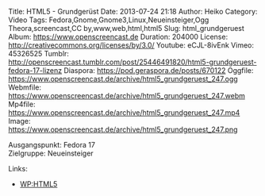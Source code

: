 Title: HTML5 - Grundgerüst
Date: 2013-07-24 21:18
Author: Heiko
Category: Video
Tags: Fedora,Gnome,Gnome3,Linux,Neueinsteiger,Ogg Theora,screencast,CC by,www,web,html,html5
Slug: html_grundgeruest
Album: https://www.openscreencast.de
Duration: 204000
License: http://creativecommons.org/licenses/by/3.0/
Youtube: eCJL-8ivEnk
Vimeo: 45326525
Tumblr: http://openscreencast.tumblr.com/post/25446491820/html5-grundgeruest-fedora-17-lizenz
Diaspora: https://pod.geraspora.de/posts/670122
Oggfile: https://www.openscreencast.de/archive/html5_grundgeruest_247.ogg
Webmfile: https://www.openscreencast.de/archive/html5_grundgeruest_247.webm
Mp4file: https://www.openscreencast.de/archive/html5_grundgeruest_247.mp4
Image: https://www.openscreencast.de/archive/html5_grundgeruest_247.png

Ausgangspunkt: Fedora 17  
Zielgruppe: Neueinsteiger  

Links:

  * [WP:HTML5](https://de.wikipedia.org/wiki/HTML5 "Link zu WP:HTML5")

